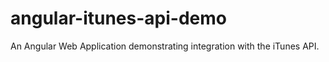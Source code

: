 # angular-itunes-api-demo
An Angular Web Application demonstrating integration with the iTunes API.
